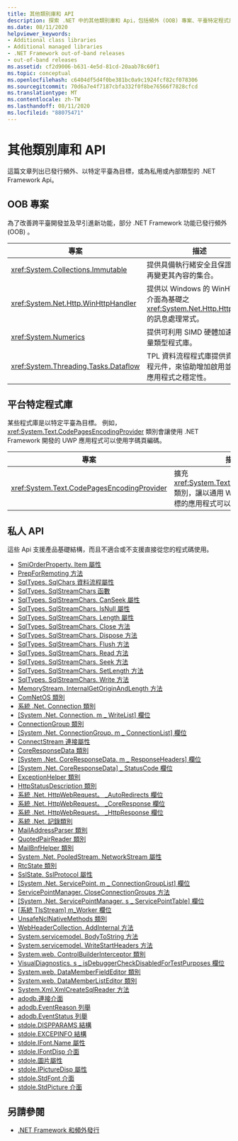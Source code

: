 ```yaml
---
title: 其他類別庫和 API
description: 探索 .NET 中的其他類別庫和 Api，包括頻外 (OOB) 專案、平臺特定程式庫，以及私用 Api。
ms.date: 08/11/2020
helpviewer_keywords:
- Additional class libraries
- Additional managed libraries
- .NET Framework out-of-band releases
- out-of-band releases
ms.assetid: cf2d9006-b631-4e5d-81cd-20aab78c60f1
ms.topic: conceptual
ms.openlocfilehash: c6404df5d4f0be381bc0a9c1924fcf82cf078306
ms.sourcegitcommit: 70d6a7e4f7187cbfa332f0f8be76566f7828cfcd
ms.translationtype: MT
ms.contentlocale: zh-TW
ms.lasthandoff: 08/11/2020
ms.locfileid: "88075471"
---
```

# <a name="additional-class-libraries-and-apis"></a>其他類別庫和 API

這篇文章列出已發行頻外、以特定平臺為目標，或為私用或內部類型的 .NET Framework Api。

## <a name="oob-projects"></a>OOB 專案

為了改善跨平臺開發並及早引進新功能，部分 .NET Framework 功能已發行頻外 (OOB) 。

| 專案 | 描述 |  
| ------- | ----------- |  
| <xref:System.Collections.Immutable> | 提供具備執行緒安全且保證不會再變更其內容的集合。 |
| <xref:System.Net.Http.WinHttpHandler> | 提供以 Windows 的 WinHTTP 介面為基礎之 <xref:System.Net.Http.HttpClient> 的訊息處理常式。 |
| <xref:System.Numerics> | 提供可利用 SIMD 硬體加速的向量類型程式庫。|
| <xref:System.Threading.Tasks.Dataflow> | TPL 資料流程程式庫提供資料流程元件，來協助增加啟用並行的應用程式之穩定性。 |  

## <a name="platform-specific-libraries"></a>平台特定程式庫

某些程式庫是以特定平臺為目標。 例如， <xref:System.Text.CodePagesEncodingProvider> 類別會讓使用 .NET Framework 開發的 UWP 應用程式可以使用字碼頁編碼。
  
| 專案 | 描述 |  
| ------- | ----------- |  
| <xref:System.Text.CodePagesEncodingProvider> | 擴充 <xref:System.Text.EncodingProvider> 類別，讓以通用 Windows 平臺為目標的應用程式可以使用字碼頁編碼。 |  
  
## <a name="private-apis"></a>私人 API  

這些 Api 支援產品基礎結構，而且不適合或不支援直接從您的程式碼使用。  
  
* [SmiOrderProperty. Item 屬性](microsoft.sqlserver.server.smiorderproperty.item.md)
* [PrepForRemoting 方法](system.exception.prepforremoting.md)
* [SqlTypes. SqlChars 資料流程屬性](system.data.sqltypes.sqlchars.stream.md)
* [SqlTypes. SqlStreamChars 函數](system.data.sqltypes.sqlstreamchars.-ctor.md)
* [SqlTypes. SqlStreamChars. CanSeek 屬性](system.data.sqltypes.sqlstreamchars.canseek.md)
* [SqlTypes. SqlStreamChars. IsNull 屬性](system.data.sqltypes.sqlstreamchars.isnull.md)
* [SqlTypes. SqlStreamChars. Length 屬性](system.data.sqltypes.sqlstreamchars.length.md)
* [SqlTypes. SqlStreamChars. Close 方法](system.data.sqltypes.sqlstreamchars.close.md)
* [SqlTypes. SqlStreamChars. Dispose 方法](system.data.sqltypes.sqlstreamchars.dispose.md)
* [SqlTypes. SqlStreamChars. Flush 方法](system.data.sqltypes.sqlstreamchars.flush.md)
* [SqlTypes. SqlStreamChars. Read 方法](system.data.sqltypes.sqlstreamchars.read.md)
* [SqlTypes. SqlStreamChars. Seek 方法](system.data.sqltypes.sqlstreamchars.seek.md)
* [SqlTypes. SqlStreamChars. SetLength 方法](system.data.sqltypes.sqlstreamchars.setlength.md)
* [SqlTypes. SqlStreamChars. Write 方法](system.data.sqltypes.sqlstreamchars.write.md)
* [MemoryStream. InternalGetOriginAndLength 方法](system.io.memorystream.internalgetoriginandlength.md)
* [ComNetOS 類別](system.net.comnetos.md)
* [系統 .Net. Connection 類別](connection.md)
* [[System .Net. Connection. m \_ WriteList] 欄位](m_writelist.md)
* [ConnectionGroup 類別](connectiongroup.md)
* [[System .Net. ConnectionGroup. m \_ ConnectionList] 欄位](m_connectionlist.md)
* [ConnectStream 連接屬性](system.net.connectstream.connection.md)
* [CoreResponseData 類別](coreresponsedata.md)
* [[System .Net. CoreResponseData. m \_ ResponseHeaders] 欄位](coreresponsedata_m_responseheaders.md)
* [[System .Net. CoreResponseData] \_ StatusCode 欄位](coreresponsedata_m_statuscode.md)
* [ExceptionHelper 類別](system.net.exceptionhelper.md)
* [HttpStatusDescription 類別](system.net.httpstatusdescription.md)
* [系統 .Net. HttpWebRequest。 \_AutoRedirects 欄位](_autoredirects.md)
* [系統 .Net. HttpWebRequest。 \_CoreResponse 欄位](httpwebrequest__coreresponse.md)
* [系統 .Net. HttpWebRequest。 \_HttpResponse 欄位](_httpresponse.md)
* [系統 .Net. 記錄類別](system.net.logging.md)
* [MailAddressParser 類別](system.net.mail.mailaddressparser.md)
* [QuotedPairReader 類別](system.net.mail.quotedpairreader.md)
* [MailBnfHelper 類別](system.net.mime.mailbnfhelper.md)
* [System .Net. PooledStream. NetworkStream 屬性](system.net.pooledstream.networkstream.md)
* [RtcState 類別](system.net.rtcstate.md)
* [SslState. SslProtocol 屬性](system.net.security.sslstate.sslprotocol.md)
* [[System .Net. ServicePoint. m \_ ConnectionGroupList] 欄位](m_connectiongrouplist.md)
* [ServicePointManager. CloseConnectionGroups 方法](system.net.servicepointmanager.closeconnectiongroups.md)
* [[System .Net. ServicePointManager. s \_ ServicePointTable] 欄位](s_servicepointtable.md)
* [[系統 TlsStream] m_Worker 欄位](system.net.tlsstream.m_worker.md)
* [UnsafeNclNativeMethods 類別](system.net.unsafenclnativemethods.md)
* [WebHeaderCollection. AddInternal 方法](system.net.webheadercollection.addinternal.md)
* [System.servicemodel. BodyToString 方法](system.servicemodel.channels.message.bodytostring.md)
* [System.servicemodel. WriteStartHeaders 方法](system.servicemodel.channels.message.writestartheaders.md)
* [System.web. ControlBuilderInterceptor 類別](controlbuilderinterceptor-class.md)
* [VisualDiagnostics. s \_ isDebuggerCheckDisabledForTestPurposes 欄位](s-isdebuggercheckdisabledfortestpurposes-field.md)
* [System.web. DataMemberFieldEditor 類別](datamemberfieldeditor-class.md)
* [System.web. DataMemberListEditor 類別](datamemberlisteditor-class.md)
* [System.Xml.XmlCreateSqlReader 方法](system.xml.xmlreader.createsqlreader.md)
* [adodb.連接介面](adodb.connection.md)
* [adodb.EventReason 列舉](adodb.eventreasonenum.md)
* [adodb.EventStatus 列舉](adodb.eventstatusenum.md)
* [stdole.DISPPARAMS 結構](stdole.dispparams.md)
* [stdole.EXCEPINFO 結構](stdole.excepinfo.md)
* [stdole.IFont.Name 屬性](stdole.ifont.name.md)
* [stdole.IFontDisp 介面](stdole.ifontdisp.md)
* [stdole.圖片屬性](stdole.ipicture.handle.md)
* [stdole.IPictureDisp 屬性](stdole.ipicturedisp.handle.md)
* [stdole.StdFont 介面](stdole.stdfont.md)
* [stdole.StdPicture 介面](stdole.stdpicture.md)
  
## <a name="see-also"></a>另請參閱

* [.NET Framework 和頻外發行](../get-started/the-net-framework-and-out-of-band-releases.md)
